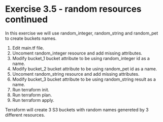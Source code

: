 # Exercise 3.5 - random resources continued

In this exercise we will use random_integer, random_string and random_pet to create buckets names.

1. Edit main.tf file.
2. Uncoment random_integer resource and add missing attributes.
3. Modify bucket_1 bucket attribute to be using random_integer id as a name.
4. Modify bucket_2 bucket attribute to be using random_pet id as a name.
5. Uncoment random_string resource and add missing attributes.
6. Modify bucket_3 bucket attribute to be using random_string result as a name.
7. Run terraform init.
8. Run terraform plan.
9. Run terraform apply.

Terraform will create 3 S3 buckets with random names genereted by 3 different resources.
